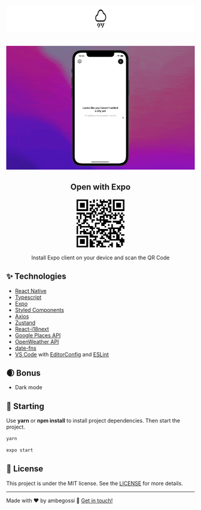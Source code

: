 <h1 align="center">
  <img alt="Simple Weather" height="72" title="Simple Weather" src=".github/logo.png" />
</h1>

<h2 align="center">
  <img src="./.github/simple-weather.gif">
</h2>

<h2 align="center">Open with Expo</h2>
<p align="center">
<a target="_blank" href="https://expo.dev/@ambegossi/simple-weather">
<img src="./.github/qrcode.png">
</a></p>
<p align="center">Install Expo client on your device and scan the QR Code</p>

## ✨ Technologies

- [React Native](https://reactnative.dev/)
- [Typescript][ts]
- [Expo](https://expo.dev/)
- [Styled Components](https://www.styled-components.com/)
- [Axios](https://github.com/axios/axios)
- [Zustand](https://github.com/pmndrs/zustand)
- [React-i18next](https://react.i18next.com/)
- [Google Places API](https://developers.google.com/maps/documentation/places/web-service/overview)
- [OpenWeather API](https://openweathermap.org/)
- [date-fns](https://date-fns.org/)
- [VS Code][vscode] with [EditorConfig][vceditconfig] and [ESLint][vceslint]

## 🌒 Bonus

- Dark mode

## 🎉 Starting

Use **yarn** or **npm install** to install project dependencies.
Then start the project.

```cl
yarn
```

```cl
expo start
```

## 📄 License

This project is under the MIT license. See the [LICENSE](https://github.com/ambegossi/simple-weather/blob/main/LICENSE) for more details.

---

Made with ♥ by ambegossi :wave: [Get in touch!](https://www.linkedin.com/in/anderson-begossi-b5065a130/)

[ts]: https://www.typescriptlang.org
[vscode]: https://code.visualstudio.com/
[yarn]: https://yarnpkg.com/
[vceditconfig]: https://marketplace.visualstudio.com/items?itemName=EditorConfig.EditorConfig
[vceslint]: https://marketplace.visualstudio.com/items?itemName=dbaeumer.vscode-eslint
